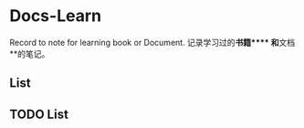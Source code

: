 # Docs-Learn
Record to note for learning book or Document.
记录学习过的**书籍**** 和**文档**的笔记。

## List


## TODO List

